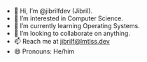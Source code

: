 - 👋 Hi, I’m @jibrilfdev (Jibril).
- 👀 I’m interested in Computer Science.
- 🌱 I’m currently learning Operating Systems.
- 💞️ I’m looking to collaborate on anything.
- 📫 Reach me at jibrilf@lmtlss.dev
- 😄 Pronouns: He/him
<!-- - ⚡ Fun fact: ... -->

<!---
jibrilfdev/jibrilfdev is a ✨ special ✨ repository because its `README.md` (this file) appears on your GitHub profile.
You can click the Preview link to take a look at your changes.
--->
